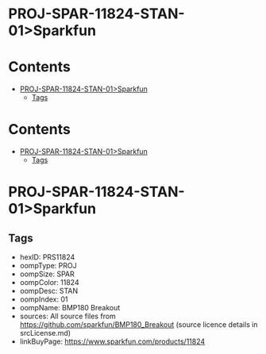 
PROJ-SPAR-11824-STAN-01>Sparkfun
================================

Contents
========

* [PROJ-SPAR-11824-STAN-01>Sparkfun](#proj-spar-11824-stan-01sparkfun)
	* [Tags](#tags)

Contents
========

* [PROJ-SPAR-11824-STAN-01>Sparkfun](#proj-spar-11824-stan-01sparkfun)
	* [Tags](#tags)

# PROJ-SPAR-11824-STAN-01>Sparkfun

## Tags

- hexID: PRS11824
- oompType: PROJ
- oompSize: SPAR
- oompColor: 11824
- oompDesc: STAN
- oompIndex: 01
- oompName: BMP180 Breakout
- sources: All source files from https://github.com/sparkfun/BMP180_Breakout (source licence details in srcLicense.md)
- linkBuyPage: https://www.sparkfun.com/products/11824
